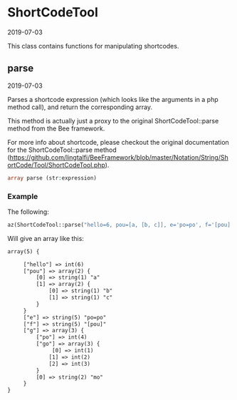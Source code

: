 ShortCodeTool
=====================
2019-07-03



This class contains functions for manipulating shortcodes.




parse
-----------
2019-07-03


Parses a shortcode expression (which looks like the arguments in a php method call),
and return the corresponding array.

This method is actually just a proxy to the original ShortCodeTool::parse method from the Bee framework.

For more info about shortcode, please checkout the original documentation for the 
ShortCodeTool::parse method (https://github.com/lingtalfi/BeeFramework/blob/master/Notation/String/ShortCode/Tool/ShortCodeTool.php).
     

```php
array parse (str:expression)
```


### Example


The following: 
```php
az(ShortCodeTool::parse("hello=6, pou=[a, [b, c]], e='po=po', f='[pou]', g=[po => 4, go => [1,2,3], mo]"));
```


Will give an array like this:


```html
array(5) {

     ["hello"] => int(6)
     ["pou"] => array(2) {
         [0] => string(1) "a"
         [1] => array(2) {
             [0] => string(1) "b"
             [1] => string(1) "c"
         }
     }
     ["e"] => string(5) "po=po"
     ["f"] => string(5) "[pou]"
     ["g"] => array(3) {
         ["po"] => int(4)
         ["go"] => array(3) {
              [0] => int(1)
             [1] => int(2)
             [2] => int(3)
         }
         [0] => string(2) "mo"
     }
}
```
